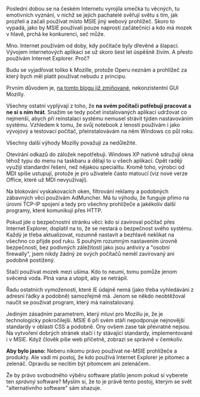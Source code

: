 <!-- dcterms:identifier = riderweblog#150 -->
<!-- dcterms:title = Proč používám Internet Explorer -->
<!-- np9:categoryId = 1 -->
<!-- x4w:category = Koně -->
<!-- np9:authorId = 1 -->
<!-- np9:authorEmail = michal.valasek@altairis.cz -->
<!-- dcterms:creator = Michal Altair Valášek -->
<!-- dcterms:created = 2004-05-10T03:22:42+02:00 -->
<!-- dcterms:dateAccepted = 2004-05-10T03:22:42+02:00 -->

Poslední dobou se na českém Internetu vyrojila smečka tu věcných, tu emotivních vyznání, v nichž se jejich pachatelé svěřují světu s tím, jak prozřeli a začali používat místo MSIE jiný webový prohlížeč. Skoro to vypadá, jako by MSIE používali pouze naprostí začátečníci a kdo má mozek v hlavě, prchá ke konkurenci, seč může.

Mno. Internet používám od doby, kdy počítače byly dřevěné a šlapací. Vývojem internetových aplikací se už skoro šest let úspěšně živím. A přesto používám Internet Explorer. Proč?

Budu se vyjadřovat toliko k Mozille, protože Operu neznám a prohlížeč za který bych měl platit používat nebudu z principu.

Prvním důvodem je, [na tomto blogu již zmiňované](http://weblog.rider.cz/ShowRecord.aspx?day=20040223), nekonzistentní GUI Mozilly.

Všechny ostatní vyplývají z toho, že <strong>na svém počítači potřebuji pracovat a ne si s ním hrát</strong>. Snažím se tedy počet instalovaných aplikací udržovat co nejmenší, abych při reinstalaci systému nemusel strávit týden nastavováním systému. Vzhledem k tomu, že svůj notebook z lenosti používám i jako vývojový a testovací počítač, přeinstalovávám na něm Windows co půl roku.

Všechny další výhody Mozilly považuji za nedůležité. 

Otevírání odkazů do záložek nepotřebuji. Windows XP nativně sdružují okna téhož typu do menu na taskbaru a dělají to u všech aplikací. Opět raději využiji standardní řešení, než nějakou specialitu. Kromě toho, výrobci od MDI spíše ustupují, protože je pro uživatele často matoucí (viz nové verze Office, které už MDI nevyužívají).

Na blokování vyskakovacích oken, filtrování reklamy a podobných zábavných věcí používám AdMuncher. Má tu výhodu, že funguje přímo na úrovni TCP-IP spojení a tedy pro všechny prohlížeče a jakékoliv další programy, které komunikují přes HTTP.

Pokud jde o bezpečnostní stránku věci: kdo si zaviroval počítač přes Internet Explorer, doplatil na to, že se nestará o bezpečnost svého systému. Každý je třeba aktualizovat, rozumně nastavit a bezhlavě neklikat na všechno co přijde pod ruku. S pouhým rozumným nastavením úrovně bezpečnosti, bez podivných záležitostí jako jsou antiviry a "osobní firewally", jsem nikdy žádný ze svých počítačů neměl zavirovaný ani podobně postižený. 

Stačí používat mozek mezi ušima. Kdo to neumí, tomu pomůže jenom svěcená voda. Plná vana a utopit, aby se netrápil.

Řadu ostatních vymožeností, které IE údajně nemá (jako třeba vyhledávání z adresní řádky a podobně) samozřejmě má. Jenom se někdo neobtěžoval naučit se používat program, který má nainstalovaný.

Jediným zásadním parametrem, který mluví pro Mozillu je, že je technologicky pokročilejší. MSIE 6 při svém stáří nepodporuje nejnovější standardy v oblasti CSS a podobně. Ony ovšem zase tak převratné nejsou. Na vytvoření dobrých stránek stačí i ty stávající standardy, implementované i v MSIE. Když člověk píše web příčetně, zobrazí se správně v čemkoliv.

<strong>Aby bylo jasno:</strong> Neberu nikomu právo používat ne-MSIE prohlížeče a produkty. Ale vadí mi postoj, že kdo používá Internet Explorer je pitomec a zelenáč. Opravdu se necítím být pitomcem ani zelenáčem.

Že by právo svobodného výběru software platilo jenom pokud si vyberete ten <em>správný</em> software? Myslím si, že to je právě tento postoj, kterým se svět "alternativního software" sám shazuje.